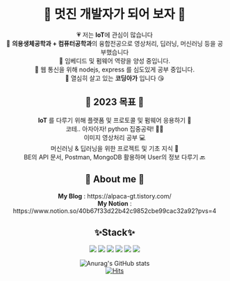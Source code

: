 <div align="center">
    <h1>🚀 멋진 개발자가 되어 보자 🚀</h1>
			💗 저는 <b>IoT</b>에 관심이 많습니다 </br>
			🧡 <b>의용생체공학과 + 컴퓨터공학과</b>의 융합전공으로 영상처리, 딥러닝, 머신러닝 등을 공부했습니다 </br>
			💙 임베디드 및 펌웨어 역량을 양성 중입니다. </br>
	    		💚 웹 통신을 위해 nodejs, express 를 심도있게 공부 중입니다. </br>
			💛 열심히 살고 있는 <b>코딩아가</b> 입니다 😘 </br>
	<h2>👑 2023 목표 👑</h2>
			<b>IoT</b> 를 다루기 위해 플랫폼 및 프로토콜 및 펌웨어 응용하기 📲  </br>
			코테.. 아자아자! python 집중공략! 👩‍💻  </br>
			이미지 영상처리 공부 💻  </br>
			머신러닝 & 딥러닝을 위한 프로젝트 및 기초 지식 🩻  </br>
			BE의 API 문서, Postman, MongoDB 활용하며 User의 정보 다루기 🔙  </br>
     	<h2>🐸 About me 🐸</h2>
      			<b>My Blog</b> : https://alpaca-gt.tistory.com/ </br>
	 		<b>My Notion</b> : https://www.notion.so/40b67f33d22b42c9852cbe99cac32a92?pvs=4  </br>	
</div>

<div align="center">
    <h2>✨Stack✨</h2>
<img src="https://img.shields.io/badge/-python-success"> 
<img src="https://img.shields.io/badge/-IoT-blueviolet">
<img src="https://img.shields.io/badge/-OpenCV-red">
<img src="https://img.shields.io/badge/-MachineLearning-green">
<img src="https://img.shields.io/badge/-BackEnd-pink">
<img src="https://img.shields.io/badge/-Raspberrypi-ff69b4"> </br>

![Anurag's GitHub stats](https://github-readme-stats.vercel.app/api?username=gani0325&show_icons=true&theme=radical)
</br>
[![Hits](https://hits.seeyoufarm.com/api/count/incr/badge.svg?url=https%3A%2F%2Fgithub.com%2Fgani0325&count_bg=%239473E7&title_bg=%233644E9&icon=&icon_color=%23E7E7E7&title=hits&edge_flat=false)](https://github.com/gani0325)


</div>
